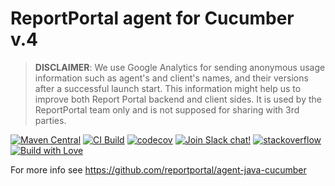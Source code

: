 # ReportPortal agent for Cucumber v.4

> **DISCLAIMER**: We use Google Analytics for sending anonymous usage information such as agent's and client's names,
> and their versions after a successful launch start. This information might help us to improve both Report Portal
> backend and client sides. It is used by the ReportPortal team only and is not supposed for sharing with 3rd parties.

[![Maven Central](https://img.shields.io/maven-central/v/com.epam.reportportal/agent-java-cucumber4.svg?label=Maven%20Central)](https://central.sonatype.com/artifact/com.epam.reportportal/agent-java-cucumber4)
[![CI Build](https://github.com/reportportal/agent-java-cucumber4/actions/workflows/ci.yml/badge.svg)](https://github.com/reportportal/agent-java-cucumber4/actions/workflows/ci.yml)
[![codecov](https://codecov.io/gh/reportportal/agent-java-cucumber4/branch/develop/graph/badge.svg?token=tzVCXKSLP9)](https://codecov.io/gh/reportportal/agent-java-cucumber4)
[![Join Slack chat!](https://slack.epmrpp.reportportal.io/badge.svg)](https://slack.epmrpp.reportportal.io/)
[![stackoverflow](https://img.shields.io/badge/reportportal-stackoverflow-orange.svg?style=flat)](http://stackoverflow.com/questions/tagged/reportportal)
[![Build with Love](https://img.shields.io/badge/build%20with-❤%EF%B8%8F%E2%80%8D-lightgrey.svg)](http://reportportal.io?style=flat)


For more info see https://github.com/reportportal/agent-java-cucumber
